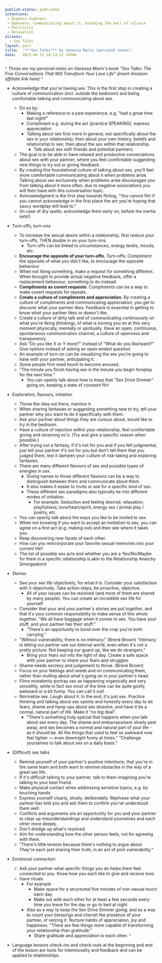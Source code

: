 ```yaml
---
publish-status: published
intentions:
 - Bigness Highness
 - Openness; communicating about it, breaking the wall of silence
 - Positivity
 - Relaxation
aliases:
  - Sex Talks
layout: post
title:  '**"Sex Talks"** by Vanessa Marin (personal notes)'
date:   2023-06-15 14:13:12 +0200
---
```

^
_Those are my personal notes on Vanessa Marin's book "Sex Talks: The Five Conversations That Will Transform Your Love Life" (insert Amazon affiliate link here)_
^
* Acknowledge that you're having sex. This is the first step in creating a culture of communication (incl. outside the bedroom) and being comfortable talking and communicating about sex.
	* Do so by:
		* Making a reference to a past experience, e.g. "had a great time last night!"
		* Compliment e.g. during the act (practice SPEAKING), express appreciation
		* Talking about sex first more in general, not specifically about the sex in your relationship; then about your own history, beliefs and relationship to sex; then about the sex within that relationship.
			* Talk about sex with friends and potential partners.
	* The goal is to be able to have relaxed and productive conversations about sex with your partner; where you feel comfortable suggesting new things to try out or giving feedback.
	* By creating this foundational culture of talking about sex, you'll feel more comfortable communicating about it when problems arise. Talking about sex exclusively when problems arise discourages you from talking about it more often, due to negative associations you will then have with this conversation topic.
	* Acknowledgment is the first step towards flirting. "You cannot flirt if you cannot acknowledge in the first place the act you're hoping that saucy wordplay will lead to."
	* (In case of dry spells: acknowledge them early on, before the inertia sets!)
* <a name="^turn-offs-turn-ons"></a>Turn-offs, turn-ons
	* <a name="^reduce-turn-offs-first"></a>To increase the sexual desire within a relationship, first reduce your turn-offs, THEN double in on your turn-ons.
		* Turn-offs can be linked to circumstances, energy levels, moods, etc.
	* **Encourage the opposite of your turn-offs.** Turn-offs: Compliment the opposite of what you don't like, to encourage the opposite behaviour
	* When not liking something, make a request for something different. When brought to provide actual negative feedback, offer a replacement behaviour, something to do instead.
	* <a name="^compliments-as-covert-requests"></a>**Compliments as covert requests**: Compliments can be a way to make covert requests for repeats.
	* **Create a culture of compliments and appreciation.** By creating a culture of compliments and communicating appreciation, you get to discover what your partner likes. Feedback is essential in getting to know what your partner likes or doesn't like.
	* Create a culture of dirty talk and of communicating continuously on what you're liking (thinking), of what is turning you on at this very moment physically, mentally or spiritually. Have an open, continuous, spontaneous communication channel, a culture of openness and transparency.
	* <a name="^which-do-you-prefer"></a>Ask "Do you like X or Y more?" instead of "What do you like/want?" Give options instead of asking an open-ended question.
	* An example of turn-on can be visualizing the sex you're going to have with your partner, anticipating it.
	* Some people first need touch to become aroused.
	* <a name="^sex-drive-simmer"></a>"The minute you finish having sex is the minute you begin foreplay for the next time."
		* You can openly talk about how to keep that "Sex Drive Simmer" going on, keeping a state of constant flirt
* Exploration, flavours, initiation
	* Throw the idea out there, mention it.
	* When sharing fantasies or suggesting something new to try, tell your partner why you want to do it specifically with them.
	* Ask your partner about things they are curious about, would like to try in the bedroom.
	* Have a culture of rejection within your relationship, feel comfortable giving and receiving no's. (Try and give a specific reason when possible.)
	* After trying out a fantasy, if it's not for you and if you felt judgmental, just tell your partner it's not for you but don't tell them that you judged them, lest it dampen your culture of risk-taking and exploring fantasies.
	* <a name="^kinds-of-sex"></a>There are many different flavours of sex and possible types of energies in sex.
		* Giving names to those different flavours can be a way to distinguish between them and communicate about them.
		* It also makes it easier to invite or ask for a specific kind of sex.
		* These different sex paradigms also typically tie into different modes of initiation.
			* For example: Seduction and feeling desired; relaxation; playfulness; love/heart/spirit; energy sex / primal play / poetry, etc.
	* You can openly talk about the ways you like to be invited to sex.
	* When not knowing if you want to accept an invitation to sex, you can agree on a first act (e.g. making out) and then see where it takes you.
	* Keep discovering new facets of each other.
	* How can you reincorporate your favorite sexual memories into your current life?
	* The list of possible sex acts and whether you are a Yes/No/Maybe for them in a specific relationship is akin to the Relationship Anarchy Smorgasbord
* <a name="^stories"></a>Stories
	* See your sex life objectively, for what it is. Consider your satisfaction with it objectively. Take action steps, be proactive, objective.
		* All of your issues can be resolved (and most of them are shared by many people). You can create an incredible sex life for yourself.
	* Consider that your and your partner's stories are put together, and that it's your common responsibility to make sense of this whole together. "We all have baggage when it comes to sex. You have your stuff, and your partner has their stuff."
		* "There's an opportunity to bond over the crap you're both carrying."
	* "Without vulnerability, there is no intimacy." (Brené Brown) "Intimacy is letting our partner see our internal world, even when it's not a pretty picture. Not keeping our guard up, like we do strangers."
		* Bring your fears out into the light of day. Create a safe space with your partner to share your fears and struggles.
	* Shame needs secrecy and judgement to thrive. (Brené Brown)
	* Focus on your feelings and needs and on communicating them, rather than mulling about what's going on in your partner's head.
	* Films mistakenly portray sex as happening organically and very smoothly, while in fact sex most of the time can be quite goofy, awkward or a bit funny. You can call it out!
	* <a name="^laugh-about-it"></a>Normalize sex. Laugh about it. In the end, it's just sex. Practice thinking and talking about sex openly and honestly every day to let fears, shame and hang-ups about sex dissolve, and have it be a normal, natural part of life. Make it "no big deal".
		* <a name="^talk-sex-every-day"></a>"There's something truly special that happens when you talk about sex every day. The shame and embarrassment slowly peel away, and sex becomes a normal and natural part of your life - as it should be. All the things that used to feel so awkward now feel lighter — even downright funny at times." "Challenge yourselves to talk about sex on a daily basis."
* <a name="^difficult-sex-talks"></a>(Difficult) sex talks
	* <a name="^same-team"></a>Remind yourself of your partner's positive intentions; that you're in the same team and both want to remove obstacles in the way of a great sex life.
	* If it's difficult talking to your partner, talk to them imagining you're talking to your best friend.
	* Make physical contact when addressing sensitive topics, e.g. by touching hands
	* Express yourself clearly, slowly, deliberately. Rephrase what your partner has told you and ask them to confirm you've understood them well.
	* <a name="^conflicts-bring-closer"></a>Conflicts and arguments are an opportunity for you and your partner to clear up misunderstandings and understand yourselves and each other more deeply.
	* Don't dredge up what's resolved.
	* <a name="^understanding-not-agreeing"></a>Aim for understanding how the other person feels, not for agreeing with them.
	* "There's little tension because there's nothing to argue about. They're each just sharing their truth, in an act of joint vulnerability."
* Emotional connection
	* Ask your partner what specific things you do helps them feel connected to you. Know how you each like to give and receive love.
	* <a name="^emotional-connection-rituals"></a>Have rituals
		* For example
			* Make space for a structured five minutes of non-sexual touch each day
			* Make out with each other for at least a few seconds every time you leave for the day or go to bed at night
		* Also as a way to keep the Sex Drive Simmer going; and as a way to count your blessings and cherish the presence of your partner, of seizing it. Nurture habits of appreciation, joy and happiness. "There are few things more capable of transforming your relationship than gratitude."
			* Share gratitude and appreciation to each other.
^

* Language lessons check-ins and check-outs at the beginning and end of the lesson are tools for intentionality and feedback and can be applied to relationships.